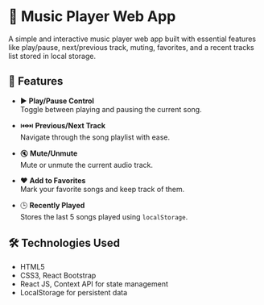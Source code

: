 # 🎵 Music Player Web App

A simple and interactive music player web app built with essential features like play/pause, next/previous track, muting, favorites, and a recent tracks list stored in local storage.

## 🚀 Features

- ▶️ **Play/Pause Control**  
  Toggle between playing and pausing the current song.

- ⏮️⏭️ **Previous/Next Track**  
  Navigate through the song playlist with ease.

- 🔇 **Mute/Unmute**  
  Mute or unmute the current audio track.

- ❤️ **Add to Favorites**  
  Mark your favorite songs and keep track of them.

- 🕒 **Recently Played**  
  Stores the last 5 songs played using `localStorage`.

## 🛠️ Technologies Used

- HTML5
- CSS3, React Bootstrap
- React JS, Context API for state management
-  LocalStorage for persistent data



